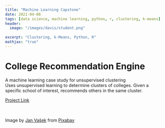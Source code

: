 ```yaml
---
title: "Machine Learning Capstone"
date: 2021-04-08
tags: [data science, machine learning, python, r, clustering, k-means]
header:
  image: "/images/davis/student.png"
  
excerpt: "Clustering, k-Means, Python, R"
mathjax: "true"
---
```


# College Recommendation Engine
A machine learning case study for unsupervised clustering 
<br>
Uses unsupervised learning to determine clusters of colleges. Given a specific school of interest, recommends others in the same cluster.

<a href="https://github.com/amodavis/College_Recommendation_Engine">Project Link</a>

<br>
<br>
Image by <a href="https://pixabay.com/users/jeshoots-com-264599/?utm_source=link-attribution&amp;utm_medium=referral&amp;utm_campaign=image&amp;utm_content=3087585">Jan Vašek</a> from <a href="https://pixabay.com/?utm_source=link-attribution&amp;utm_medium=referral&amp;utm_campaign=image&amp;utm_content=3087585">Pixabay</a>

